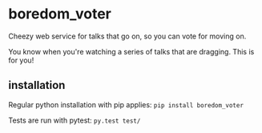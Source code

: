 # boredom_voter
Cheezy web service for talks that go on, so you can vote for moving on.

You know when you're watching a series of talks that are dragging.
This is for you!

## installation

Regular python installation with pip applies:
`pip install boredom_voter`

Tests are run with pytest:
`py.test test/`
